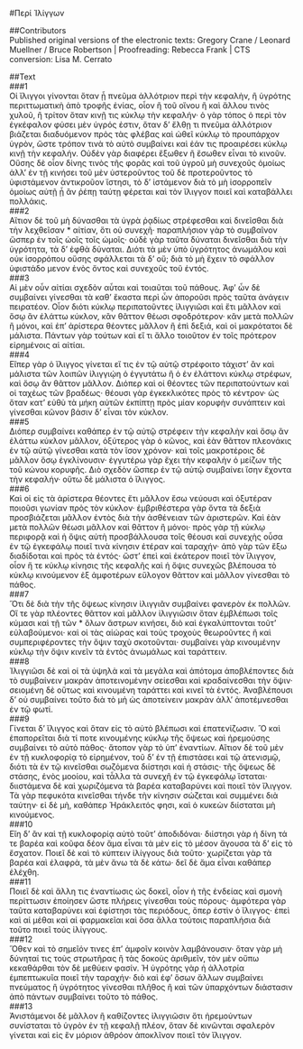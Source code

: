 #Περί Ἰλίγγων  

##Contributors  
Published original versions of the electronic texts: Gregory Crane / Leonard Muellner / Bruce Robertson | Proofreading: Rebecca Frank | CTS conversion: Lisa M. Cerrato  

##Text  
###1  
Οἱ ἴλιγγοι γίνονται ὅταν ᾖ πνεῦμα ἀλλότριον περὶ τὴν κεφαλὴν, ἢ ὑγρότης περιττωματικὴ ἀπὸ τροφῆς ἐνίας, οἷον ἢ τοῦ οἴνου ἢ καὶ ἄλλου τινὸς χυλοῦ, ἢ τρίτον ὅταν κινῇ τις κύκλῳ τὴν κεφαλήν· ὁ γὰρ τόπος ὁ περὶ τὸν ἐγκέφαλον φύσει μὲν ὑγρός ἐστιν, ὅταν δʼ ἔλθῃ τι πνεῦμα ἀλλότριον βιάζεται διαδυόμενον πρὸς τὰς φλέβας καὶ ὠθεῖ κύκλῳ τὸ προυπάρχον ὑγρὸν, ὥστε τρόπον τινὰ τὸ αὐτὸ συμβαίνει καὶ ἐάν τις προαιρέσει κύκλῳ κινῇ τὴν κεφαλήν. Οὐδὲν γὰρ διαφέρει ἔξωθεν ἢ ἔσωθεν εἶναι τὸ κινοῦν. Οὔσης δὲ οἷον δίνης τινὸς τῆς φορᾶς καὶ τοῦ ὑγροῦ μὴ συνεχοῦς ὁμοίως ἀλλʼ ἐν τῇ κινήσει τοῦ μὲν ὑστεροῦντος τοῦ δὲ προτεροῦντος τὸ ὑφιστάμενον ἀντικροῦον ἵστησι, τὸ δʼ ἱστάμενον διὰ τὸ μὴ ἰσορροπεῖν ὁμοίως αὐτῇ ᾗ ἂν ῥέπῃ ταύτῃ φέρεται καὶ τὸν ἴλιγγον ποιεῖ καὶ καταβάλλει πολλάκις.  
###2  
Αἴτιον δὲ τοῦ μὴ δύνασθαι τὰ ὑγρὰ ῥᾳδίως στρέφεσθαι καὶ δινεῖσθαι διὰ τὴν λεχθεῖσαν * αἰτίαν, ὅτι οὐ συνεχῆ· παραπλήσιον γὰρ τὸ συμβαῖνον ὥσπερ ἐν τοῖς ὠοῖς τοῖς ὠμοῖς· οὐδὲ γὰρ ταῦτα δύναται δινεῖσθαι διὰ τὴν ὑγρότητα, τὰ δʼ ἑφθὰ δύναται. Διότι τὰ μὲν ὑπὸ ὑγρότητος ἀνωμάλου καὶ οὐκ ἰσορρόπου οὔσης σφάλλεται τὰ δʼ οὔ; διὰ τὸ μὴ ἔχειν τὸ σφάλλον ὑφιστάδο μενον ἑνὸς ὄντος καὶ συνεχοῦς τοῦ ἐντός.  
###3  
Αἱ μὲν οὖν αἰτίαι σχεδὸν αὗται καὶ τοιαῦται τοῦ πάθους. Ἀφʼ ὧν δὲ συμβαίνει γίνεσθαι τὰ καθʼ ἕκαστα περὶ ὧν ἀποροῦσι πρὸς ταῦτα ἀνάγειν πειρατέον. Οἷον διότι κύκλῳ περιπατοῦντες ἰλιγγιῶσι καὶ ἔτι μᾶλλον καὶ ὅσῳ ἂν ἐλάττω κύκλον, κἂν θᾶττον θέωσι σφοδρότερον· κἂν μετὰ πολλῶν ἢ μόνοι, καὶ ἐπʼ ἀρίστερα θέοντες μᾶλλον ἢ ἐπὶ δεξιά, καὶ οἱ μακρότατοι δὲ μάλιστα. Πάντων γὰρ τούτων καὶ εἴ τι ἄλλο τοιοῦτον ἐν τοῖς πρότερον εἰρημένοις αἱ αἰτίαι.  
###4  
Εἴπερ γὰρ ὁ ἴλιγγος γίνεται εἴ τις ἐν τῷ αὐτῷ στρέφοιτο τάχιστʼ ἂν καὶ μάλιστα τῶν λοιπῶν ἰλιγγιῴη ὁ ἐγγυτάτω ἢ ὁ ἐν ἐλάττονι κύκλῳ στρέφων, καὶ ὅσῳ ἂν θᾶττον μᾶλλον. Διόπερ καὶ οἱ θέοντες τῶν περιπατούντων καὶ οἱ ταχέως τῶν βραδέως· θέουσι γὰρ ἐγκεκλικότες πρὸς τὸ κέντρον· ὡς ὅταν κατʼ εὐθὺ τὰ μήκη αὐτῶν ἐκπίπτῃ πρὸς μίαν κορυφὴν συνάπτειν καὶ γίνεσθαι κῶνον βάσιν δʼ εἶναι τὸν κύκλον.  
###5  
Διόπερ συμβαίνει καθάπερ ἐν τῷ αὐτῷ στρέφειν τὴν κεφαλὴν καὶ ὅσῳ ἂν ἐλάττω κύκλον μᾶλλον, ὀξύτερος γὰρ ὁ κῶνος, καὶ ἐὰν θᾶττον πλεονάκις ἐν τῷ αὐτῷ γίνεσθαι κατὰ τὸν ἴσον χρόνον· καὶ τοῖς μακροτέροις δὲ μᾶλλον ὅσῳ ἐγκλίνουσιν· ἐγγυτέρω γὰρ ἔχει τὴν κεφαλὴν ὁ μείζων τῆς τοῦ κώνου κορυφῆς. Διὸ σχεδὸν ὥσπερ ἐν τῷ αὐτῷ συμβαίνει ἴσην ἔχοντα τὴν κεφαλήν· οὕτω δὲ μάλιστα ὁ ἴλιγγος.  
###6  
Καὶ οἱ εἰς τὰ ἀρίστερα θέοντες ἔτι μᾶλλον ἔσω νεύουσι καὶ ὀξυτέραν ποιοῦσι γωνίαν πρὸς τὸν κύκλον· ἐμβριθέστερα γὰρ ὄντα τὰ δεξιὰ προσβιάζεται μᾶλλον ἐντὸς διὰ τὴν ἀσθένειαν τῶν ἀριστερῶν. Καὶ ἐὰν μετὰ πολλῶν θέωσι μᾶλλον καὶ θᾶττον ἢ μόνοι· πρὸς γὰρ τῇ κύκλῳ περιφορᾷ καὶ ἡ ὄψις αὐτὴ προσβάλλουσα τοῖς θέουσι καὶ συνεχὴς οὖσα ἐν τῷ ἐγκεφάλῳ ποιεῖ τινὰ κίνησιν ἑτέραν καὶ ταραχήν· ἀπὸ γὰρ τῶν ἔξω διαδίδοται καὶ πρὸς τὰ ἐντός· ὥστʼ ἐπεὶ καὶ ἑκάτερον ποιεῖ τὸν ἴλιγγον, οἷον ἥ τε κύκλῳ κίνησις τῆς κεφαλῆς καὶ ἡ ὄψις συνεχῶς βλέπουσα τὸ κύκλῳ κινούμενον ἐξ ἀμφοτέρων εὔλογον θᾶττον καὶ μᾶλλον γίνεσθαι τὸ πάθος.  
###7  
Ὅτι δὲ διὰ τὴν τῆς ὄψεως κίνησιν ἰλιγγιᾶν συμβαίνει φανερὸν ἐκ πολλῶν. Οἵ τε γὰρ πλέοντες θᾶττον καὶ μᾶλλον ἰλιγγιῶσιν ὅταν ἐμβλέπωσι τοῖς κύμασι καὶ τῇ τῶν * ὅλων ἄστρων κινήσει, διὸ καὶ ἐγκαλύπτονται τοῦτʼ εὐλαβούμενοι· καὶ οἱ τὰς αἰώρας καὶ τοὺς τροχοὺς θεωροῦντες ἢ καὶ συμπεριφέροντες τὴν ὄψιν ταχὺ σκοτοῦνται· συμβαίνει γὰρ κινουμένην κύκλῳ τὴν ὄψιν κινεῖν τὰ ἐντὸς ἀνωμάλως καὶ ταράττειν.  
###8  
Ἰλιγγιῶσι δὲ καὶ οἱ τὰ ὑψηλὰ καὶ τὰ μεγάλα καὶ ἀπότομα ἀποβλέποντες διὰ τὸ συμβαίνειν μακρὰν ἀποτεινομένην σείεσθαι καὶ κραδαίνεσθαι τὴν ὄψιν· σειομένη δὲ οὕτως καὶ κινουμένη ταράττει καὶ κινεῖ τὰ ἐντός. Ἀναβλέπουσι δʼ οὐ συμβαίνει τοῦτο διὰ τὸ μὴ ὡς ἀποτείνειν μακρὰν ἀλλʼ ἀποτέμνεσθαι ἐν τῷ φωτί.  
###9  
Γίνεται δʼ ἴλιγγος καὶ ὅταν εἰς τὸ αὐτὸ βλέπωσι καὶ ἐπατενίζωσιν. Ὃ καὶ ἐπαπορεῖται διὰ τί ποτε κινουμένης κύκλῳ τῆς ὄψεως καὶ ἠρεμούσης συμβαίνει τὸ αὐτὸ πάθος· ἄτοπον γὰρ τὸ ὑπʼ ἐναντίων. Αἴτιον δὲ τοῦ μὲν ἐν τῇ κυκλοφορίᾳ τὸ εἰρημένον, τοῦ δʼ ἐν τῇ ἐπιστάσει καὶ τῷ ἀτενισμῷ, διότι τὰ ἐν τῷ κινεῖσθαι σωζόμενα διίστησι καὶ ἡ στάσις· τῆς ὄψεως δὲ στάσης, ἑνὸς μοοίου, καὶ τἆλλα τὰ συνεχῆ ἐν τῷ ἐγκεφάλῳ ἵσταται· διιστάμενα δὲ καὶ χωριζόμενα τὰ βαρέα καταβαρύνει καὶ ποιεῖ τὸν ἴλιγγον. Τὰ γὰρ πεφυκότα κινεῖσθαι τήνδε τὴν κίνησιν σώζεται καὶ συμμένει διὰ ταύτην· εἰ δὲ μὴ, καθάπερ Ἡράκλειτός φησι, καὶ ὁ κυκεὼν διίσταται μὴ κινούμενος.  
###10  
Εἴη δʼ ἂν καὶ τῇ κυκλοφορίᾳ αὐτὸ τοῦτʼ ἀποδιδόναι· διίστησι γὰρ ἡ δίνη τά τε βαρέα καὶ κοῦφα δέον ἅμα εἶναι τὰ μὲν εἰς τὸ μέσον ἄγουσα τὰ δʼ εἰς τὸ ἔσχατον. Ποιεῖ δὲ καὶ τὸ κύπτειν ἰλίγγους διὰ τοῦτο· χωρίζεται γὰρ τὰ βαρέα καὶ ἐλαφρὰ, τὰ μὲν ἄνω τὰ δὲ κάτω· δεῖ δὲ ἅμα εἶναι καθάπερ ἐλέχθη.  
###11  
Ποιεῖ δὲ καὶ ἄλλη τις ἐναντίωσις ὡς δοκεῖ, οἷον ἡ τῆς ἐνδείας καὶ σμονὴ περίττωσιν ἐποίησεν ὥστε πλήρεις γίνεσθαι τοὺς πόρους· ἀμφότερα γὰρ ταῦτα καταβαρύνει καὶ ἐφίστησι τὰς περιόδους, ὅπερ ἐστὶν ὁ ἴλιγγος· ἐπεὶ καὶ αἱ μέθαι καὶ αἱ φαρμακεῖαι καὶ ὅσα ἄλλα τούτοις παραπλήσια διὰ τοῦτο ποιεῖ τοὺς ἰλίγγους.  
###12  
Ὅθεν καὶ τὸ σημεῖόν τινες ἐπʼ ἀμφοῖν κοινὸν λαμβάνουσιν· ὅταν γὰρ μὴ δύνηταί τις τοὺς στρωτῆρας ἢ τὰς δοκοὺς ἀριθμεῖν, τὸν μὲν οὔπω κεκαθάρθαι τὸν δὲ μεθύειν φασίν. Ἡ ὑγρότης γὰρ ἡ ἀλλοτρία ἐμπεπτωκυῖα ποιεῖ τὴν ταραχήν· διὸ καὶ ἐφʼ ὅσων ἄλλων συμβαίνει πνεύματος ἢ ὑγρότητος γίνεσθαι πλῆθος ἢ καὶ τῶν ὑπαρχόντων διάστασιν ἀπὸ πάντων συμβαίνει τοῦτο τὸ πάθος.  
###13  
Ἀνιστάμενοι δὲ μᾶλλον ἢ καθίζοντες ἰλιγγιῶσιν ὅτι ἠρεμούντων συνίσταται τὸ ὑγρὸν ἐν τῇ κεφαλῇ πλέον, ὅταν δὲ κινῶνται σφαλερὸν γίνεται καὶ εἰς ἓν μόριον ἀθρόον ἀποκλῖνον ποιεῖ τὸν ἴλιγγον.  
